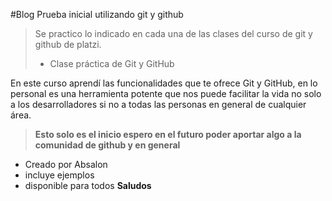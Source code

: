 #Blog
Prueba inicial utilizando git y github
>Se practico lo indicado en cada una de las clases del curso de git y github de platzi.
>- Clase práctica de Git y GitHub

En este curso aprendí las funcionalidades que te ofrece Git y GitHub, en lo personal es una herramienta potente que nos puede facilitar la vida no solo a los desarrolladores si no a todas las personas en general de cualquier &aacute;rea.

>**Esto solo es el inicio espero en el futuro poder aportar algo a la comunidad de github y en general**
* Creado por Absalon
* incluye ejemplos
* disponible para todos
**Saludos**